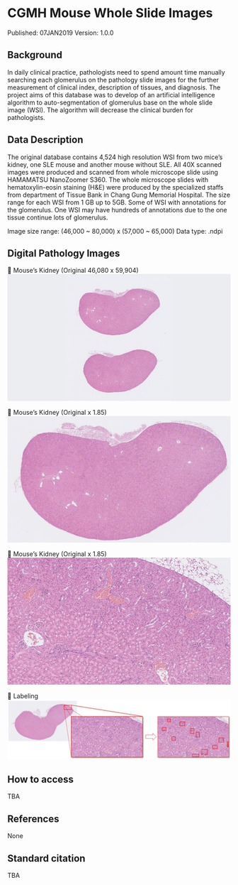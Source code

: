 # CGMH Mouse Whole Slide Images
Published: 07JAN2019 Version: 1.0.0

## Background
In daily clinical practice, pathologists need to spend amount time manually searching each glomerulus on the pathology slide images for the further measurement of clinical index, description of tissues, and diagnosis. The project aims of this database was to develop of an artificial intelligence algorithm to auto-segmentation of glomerulus base on the whole slide image (WSI). The algorithm will decrease the clinical burden for pathologists.

## Data Description
The original database contains 4,524 high resolution WSI from two mice’s kidney, one SLE mouse and another mouse without SLE. All 40X scanned images were produced and scanned from whole microscope slide using HAMAMATSU NanoZoomer S360. The whole microscope slides with hematoxylin-eosin staining (H&E) were produced by the specialized staffs from department of Tissue Bank in Chang Gung Memorial Hospital. The size range for each WSI from 1 GB up to 5GB. Some of WSI with annotations for the glomerulus. One WSI may have hundreds of annotations due to the one tissue continue lots of glomerulus.

Image size range: (46,000 ~ 80,000) x (57,000 ~ 65,000)
Data type: .ndpi

## Digital Pathology Images
	Mouse’s Kidney (Original 46,080 x 59,904)
![Image](https://github.com/cgmhai00/Database/blob/master/original.jpg)

	Mouse’s Kidney (Original x 1.85)
![Image2](https://github.com/cgmhai00/Database/blob/master/original_v2.jpg)

	Mouse’s Kidney (Original x 1.85)
![Image3](https://github.com/cgmhai00/Database/blob/master/original_v3.jpg)

	Labeling
![Image4](https://github.com/cgmhai00/Database/blob/master/original_labeling.jpg)

## How to access
TBA

## References
None

## Standard citation
TBA
